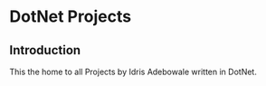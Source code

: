# DotNet Projects
## Introduction
This the home to all Projects by Idris Adebowale written in DotNet.

